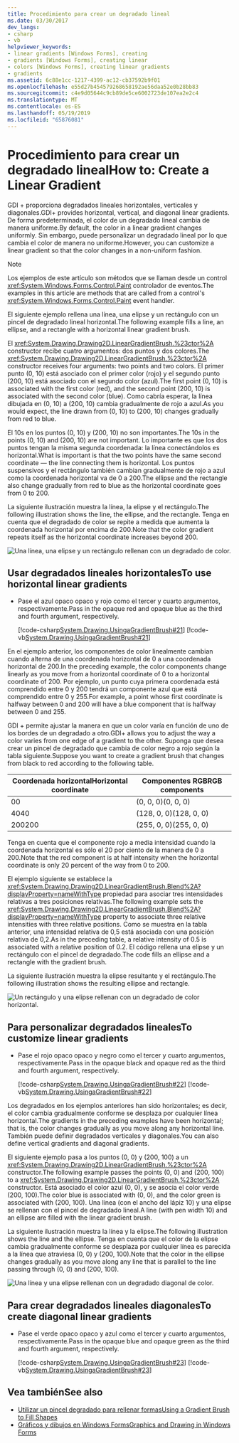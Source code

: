 ```yaml
---
title: Procedimiento para crear un degradado lineal
ms.date: 03/30/2017
dev_langs:
- csharp
- vb
helpviewer_keywords:
- linear gradients [Windows Forms], creating
- gradients [Windows Forms], creating linear
- colors [Windows Forms], creating linear gradients
- gradients
ms.assetid: 6c88e1cc-1217-4399-ac12-cb37592b9f01
ms.openlocfilehash: e55d27b454579268658192ae56daa52e0b28bb83
ms.sourcegitcommit: c4e9d05644c9cb89de5ce6002723de107ea2e2c4
ms.translationtype: MT
ms.contentlocale: es-ES
ms.lasthandoff: 05/19/2019
ms.locfileid: "65876081"
---
```

# <a name="how-to-create-a-linear-gradient"></a><span data-ttu-id="24a4c-102">Procedimiento para crear un degradado lineal</span><span class="sxs-lookup"><span data-stu-id="24a4c-102">How to: Create a Linear Gradient</span></span>
<span data-ttu-id="24a4c-103">GDI + proporciona degradados lineales horizontales, verticales y diagonales.</span><span class="sxs-lookup"><span data-stu-id="24a4c-103">GDI+ provides horizontal, vertical, and diagonal linear gradients.</span></span> <span data-ttu-id="24a4c-104">De forma predeterminada, el color de un degradado lineal cambia de manera uniforme.</span><span class="sxs-lookup"><span data-stu-id="24a4c-104">By default, the color in a linear gradient changes uniformly.</span></span> <span data-ttu-id="24a4c-105">Sin embargo, puede personalizar un degradado lineal por lo que cambia el color de manera no uniforme.</span><span class="sxs-lookup"><span data-stu-id="24a4c-105">However, you can customize a linear gradient so that the color changes in a non-uniform fashion.</span></span>  

> [!NOTE]
> <span data-ttu-id="24a4c-106">Los ejemplos de este artículo son métodos que se llaman desde un control <xref:System.Windows.Forms.Control.Paint> controlador de eventos.</span><span class="sxs-lookup"><span data-stu-id="24a4c-106">The examples in this article are methods that are called from a control's <xref:System.Windows.Forms.Control.Paint> event handler.</span></span>  

<span data-ttu-id="24a4c-107">El siguiente ejemplo rellena una línea, una elipse y un rectángulo con un pincel de degradado lineal horizontal.</span><span class="sxs-lookup"><span data-stu-id="24a4c-107">The following example fills a line, an ellipse, and a rectangle with a horizontal linear gradient brush.</span></span>  
  
<span data-ttu-id="24a4c-108">El <xref:System.Drawing.Drawing2D.LinearGradientBrush.%23ctor%2A> constructor recibe cuatro argumentos: dos puntos y dos colores.</span><span class="sxs-lookup"><span data-stu-id="24a4c-108">The <xref:System.Drawing.Drawing2D.LinearGradientBrush.%23ctor%2A> constructor receives four arguments: two points and two colors.</span></span> <span data-ttu-id="24a4c-109">El primer punto (0, 10) está asociado con el primer color (rojo) y el segundo punto (200, 10) está asociado con el segundo color (azul).</span><span class="sxs-lookup"><span data-stu-id="24a4c-109">The first point (0, 10) is associated with the first color (red), and the second point (200, 10) is associated with the second color (blue).</span></span> <span data-ttu-id="24a4c-110">Como cabría esperar, la línea dibujada en (0, 10) a (200, 10) cambia gradualmente de rojo a azul.</span><span class="sxs-lookup"><span data-stu-id="24a4c-110">As you would expect, the line drawn from (0, 10) to (200, 10) changes gradually from red to blue.</span></span>  
  
 <span data-ttu-id="24a4c-111">El 10s en los puntos (0, 10) y (200, 10) no son importantes.</span><span class="sxs-lookup"><span data-stu-id="24a4c-111">The 10s in the points (0, 10) and (200, 10) are not important.</span></span> <span data-ttu-id="24a4c-112">Lo importante es que los dos puntos tengan la misma segunda coordenada: la línea conectándolos es horizontal.</span><span class="sxs-lookup"><span data-stu-id="24a4c-112">What is important is that the two points have the same second coordinate — the line connecting them is horizontal.</span></span> <span data-ttu-id="24a4c-113">Los puntos suspensivos y el rectángulo también cambian gradualmente de rojo a azul como la coordenada horizontal va de 0 a 200.</span><span class="sxs-lookup"><span data-stu-id="24a4c-113">The ellipse and the rectangle also change gradually from red to blue as the horizontal coordinate goes from 0 to 200.</span></span>  
  
 <span data-ttu-id="24a4c-114">La siguiente ilustración muestra la línea, la elipse y el rectángulo.</span><span class="sxs-lookup"><span data-stu-id="24a4c-114">The following illustration shows the line, the ellipse, and the rectangle.</span></span> <span data-ttu-id="24a4c-115">Tenga en cuenta que el degradado de color se repite a medida que aumenta la coordenada horizontal por encima de 200.</span><span class="sxs-lookup"><span data-stu-id="24a4c-115">Note that the color gradient repeats itself as the horizontal coordinate increases beyond 200.</span></span>  
  
 ![Una línea, una elipse y un rectángulo rellenan con un degradado de color.](./media/how-to-create-a-linear-gradient/gradient-line-ellipse-rectangle.png)  
  
## <a name="to-use-horizontal-linear-gradients"></a><span data-ttu-id="24a4c-117">Usar degradados lineales horizontales</span><span class="sxs-lookup"><span data-stu-id="24a4c-117">To use horizontal linear gradients</span></span>  
  
- <span data-ttu-id="24a4c-118">Pase el azul opaco opaco y rojo como el tercer y cuarto argumentos, respectivamente.</span><span class="sxs-lookup"><span data-stu-id="24a4c-118">Pass in the opaque red and opaque blue as the third and fourth argument, respectively.</span></span>  
  
     [!code-csharp[System.Drawing.UsingaGradientBrush#21](~/samples/snippets/csharp/VS_Snippets_Winforms/System.Drawing.UsingaGradientBrush/CS/Class1.cs#21)]
     [!code-vb[System.Drawing.UsingaGradientBrush#21](~/samples/snippets/visualbasic/VS_Snippets_Winforms/System.Drawing.UsingaGradientBrush/VB/Class1.vb#21)]  
  
 <span data-ttu-id="24a4c-119">En el ejemplo anterior, los componentes de color linealmente cambian cuando alterna de una coordenada horizontal de 0 a una coordenada horizontal de 200.</span><span class="sxs-lookup"><span data-stu-id="24a4c-119">In the preceding example, the color components change linearly as you move from a horizontal coordinate of 0 to a horizontal coordinate of 200.</span></span> <span data-ttu-id="24a4c-120">Por ejemplo, un punto cuya primera coordenada está comprendido entre 0 y 200 tendrá un componente azul que está comprendido entre 0 y 255.</span><span class="sxs-lookup"><span data-stu-id="24a4c-120">For example, a point whose first coordinate is halfway between 0 and 200 will have a blue component that is halfway between 0 and 255.</span></span>  
  
 <span data-ttu-id="24a4c-121">GDI + permite ajustar la manera en que un color varía en función de uno de los bordes de un degradado a otro.</span><span class="sxs-lookup"><span data-stu-id="24a4c-121">GDI+ allows you to adjust the way a color varies from one edge of a gradient to the other.</span></span> <span data-ttu-id="24a4c-122">Suponga que desea crear un pincel de degradado que cambia de color negro a rojo según la tabla siguiente.</span><span class="sxs-lookup"><span data-stu-id="24a4c-122">Suppose you want to create a gradient brush that changes from black to red according to the following table.</span></span>  
  
|<span data-ttu-id="24a4c-123">Coordenada horizontal</span><span class="sxs-lookup"><span data-stu-id="24a4c-123">Horizontal coordinate</span></span>|<span data-ttu-id="24a4c-124">Componentes RGB</span><span class="sxs-lookup"><span data-stu-id="24a4c-124">RGB components</span></span>|  
|---------------------------|--------------------|  
|<span data-ttu-id="24a4c-125">0</span><span class="sxs-lookup"><span data-stu-id="24a4c-125">0</span></span>|<span data-ttu-id="24a4c-126">(0, 0, 0)</span><span class="sxs-lookup"><span data-stu-id="24a4c-126">(0, 0, 0)</span></span>|  
|<span data-ttu-id="24a4c-127">40</span><span class="sxs-lookup"><span data-stu-id="24a4c-127">40</span></span>|<span data-ttu-id="24a4c-128">(128, 0, 0)</span><span class="sxs-lookup"><span data-stu-id="24a4c-128">(128, 0, 0)</span></span>|  
|<span data-ttu-id="24a4c-129">200</span><span class="sxs-lookup"><span data-stu-id="24a4c-129">200</span></span>|<span data-ttu-id="24a4c-130">(255, 0, 0)</span><span class="sxs-lookup"><span data-stu-id="24a4c-130">(255, 0, 0)</span></span>|  
  
 <span data-ttu-id="24a4c-131">Tenga en cuenta que el componente rojo a media intensidad cuando la coordenada horizontal es sólo el 20 por ciento de la manera de 0 a 200.</span><span class="sxs-lookup"><span data-stu-id="24a4c-131">Note that the red component is at half intensity when the horizontal coordinate is only 20 percent of the way from 0 to 200.</span></span>  
  
 <span data-ttu-id="24a4c-132">El ejemplo siguiente se establece la <xref:System.Drawing.Drawing2D.LinearGradientBrush.Blend%2A?displayProperty=nameWithType> propiedad para asociar tres intensidades relativas a tres posiciones relativas.</span><span class="sxs-lookup"><span data-stu-id="24a4c-132">The following example sets the <xref:System.Drawing.Drawing2D.LinearGradientBrush.Blend%2A?displayProperty=nameWithType> property to associate three relative intensities with three relative positions.</span></span> <span data-ttu-id="24a4c-133">Como se muestra en la tabla anterior, una intensidad relativa de 0,5 está asociada con una posición relativa de 0,2.</span><span class="sxs-lookup"><span data-stu-id="24a4c-133">As in the preceding table, a relative intensity of 0.5 is associated with a relative position of 0.2.</span></span> <span data-ttu-id="24a4c-134">El código rellena una elipse y un rectángulo con el pincel de degradado.</span><span class="sxs-lookup"><span data-stu-id="24a4c-134">The code fills an ellipse and a rectangle with the gradient brush.</span></span>  
  
 <span data-ttu-id="24a4c-135">La siguiente ilustración muestra la elipse resultante y el rectángulo.</span><span class="sxs-lookup"><span data-stu-id="24a4c-135">The following illustration shows the resulting ellipse and rectangle.</span></span>  
  
 ![Un rectángulo y una elipse rellenan con un degradado de color horizontal.](./media/how-to-create-a-linear-gradient/gradient-ellipse-rectangle.png)  

## <a name="to-customize-linear-gradients"></a><span data-ttu-id="24a4c-137">Para personalizar degradados lineales</span><span class="sxs-lookup"><span data-stu-id="24a4c-137">To customize linear gradients</span></span>  
  
- <span data-ttu-id="24a4c-138">Pase el rojo opaco opaco y negro como el tercer y cuarto argumentos, respectivamente.</span><span class="sxs-lookup"><span data-stu-id="24a4c-138">Pass in the opaque black and opaque red as the third and fourth argument, respectively.</span></span>  
  
     [!code-csharp[System.Drawing.UsingaGradientBrush#22](~/samples/snippets/csharp/VS_Snippets_Winforms/System.Drawing.UsingaGradientBrush/CS/Class1.cs#22)]
     [!code-vb[System.Drawing.UsingaGradientBrush#22](~/samples/snippets/visualbasic/VS_Snippets_Winforms/System.Drawing.UsingaGradientBrush/VB/Class1.vb#22)]  
  
 <span data-ttu-id="24a4c-139">Los degradados en los ejemplos anteriores han sido horizontales; es decir, el color cambia gradualmente conforme se desplaza por cualquier línea horizontal.</span><span class="sxs-lookup"><span data-stu-id="24a4c-139">The gradients in the preceding examples have been horizontal; that is, the color changes gradually as you move along any horizontal line.</span></span> <span data-ttu-id="24a4c-140">También puede definir degradados verticales y diagonales.</span><span class="sxs-lookup"><span data-stu-id="24a4c-140">You can also define vertical gradients and diagonal gradients.</span></span>  
  
 <span data-ttu-id="24a4c-141">El siguiente ejemplo pasa a los puntos (0, 0) y (200, 100) a un <xref:System.Drawing.Drawing2D.LinearGradientBrush.%23ctor%2A> constructor.</span><span class="sxs-lookup"><span data-stu-id="24a4c-141">The following example passes the points (0, 0) and (200, 100) to a <xref:System.Drawing.Drawing2D.LinearGradientBrush.%23ctor%2A> constructor.</span></span> <span data-ttu-id="24a4c-142">Está asociado el color azul (0, 0), y se asocia el color verde (200, 100).</span><span class="sxs-lookup"><span data-stu-id="24a4c-142">The color blue is associated with (0, 0), and the color green is associated with (200, 100).</span></span> <span data-ttu-id="24a4c-143">Una línea (con el ancho del lápiz 10) y una elipse se rellenan con el pincel de degradado lineal.</span><span class="sxs-lookup"><span data-stu-id="24a4c-143">A line (with pen width 10) and an ellipse are filled with the linear gradient brush.</span></span>  
  
 <span data-ttu-id="24a4c-144">La siguiente ilustración muestra la línea y la elipse.</span><span class="sxs-lookup"><span data-stu-id="24a4c-144">The following illustration shows the line and the ellipse.</span></span> <span data-ttu-id="24a4c-145">Tenga en cuenta que el color de la elipse cambia gradualmente conforme se desplaza por cualquier línea es parecida a la línea que atraviesa (0, 0) y (200, 100).</span><span class="sxs-lookup"><span data-stu-id="24a4c-145">Note that the color in the ellipse changes gradually as you move along any line that is parallel to the line passing through (0, 0) and (200, 100).</span></span>  
  
 ![Una línea y una elipse rellenan con un degradado diagonal de color.](./media/how-to-create-a-linear-gradient/gradient-line-ellipse.png)  
  
## <a name="to-create-diagonal-linear-gradients"></a><span data-ttu-id="24a4c-147">Para crear degradados lineales diagonales</span><span class="sxs-lookup"><span data-stu-id="24a4c-147">To create diagonal linear gradients</span></span>  
  
- <span data-ttu-id="24a4c-148">Pase el verde opaco opaco y azul como el tercer y cuarto argumentos, respectivamente.</span><span class="sxs-lookup"><span data-stu-id="24a4c-148">Pass in the opaque blue and opaque green as the third and fourth argument, respectively.</span></span>  
  
     [!code-csharp[System.Drawing.UsingaGradientBrush#23](~/samples/snippets/csharp/VS_Snippets_Winforms/System.Drawing.UsingaGradientBrush/CS/Class1.cs#23)]
     [!code-vb[System.Drawing.UsingaGradientBrush#23](~/samples/snippets/visualbasic/VS_Snippets_Winforms/System.Drawing.UsingaGradientBrush/VB/Class1.vb#23)]  
  
## <a name="see-also"></a><span data-ttu-id="24a4c-149">Vea también</span><span class="sxs-lookup"><span data-stu-id="24a4c-149">See also</span></span>

- [<span data-ttu-id="24a4c-150">Utilizar un pincel degradado para rellenar formas</span><span class="sxs-lookup"><span data-stu-id="24a4c-150">Using a Gradient Brush to Fill Shapes</span></span>](using-a-gradient-brush-to-fill-shapes.md)
- [<span data-ttu-id="24a4c-151">Gráficos y dibujos en Windows Forms</span><span class="sxs-lookup"><span data-stu-id="24a4c-151">Graphics and Drawing in Windows Forms</span></span>](graphics-and-drawing-in-windows-forms.md)
